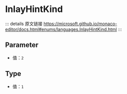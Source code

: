 # InlayHintKind

<backTop />
        
::: details 原文链接
https://microsoft.github.io/monaco-editor/docs.html#enums/languages.InlayHintKind.html
:::

## Parameter
- 值：`2`
## Type
- 值：`1`